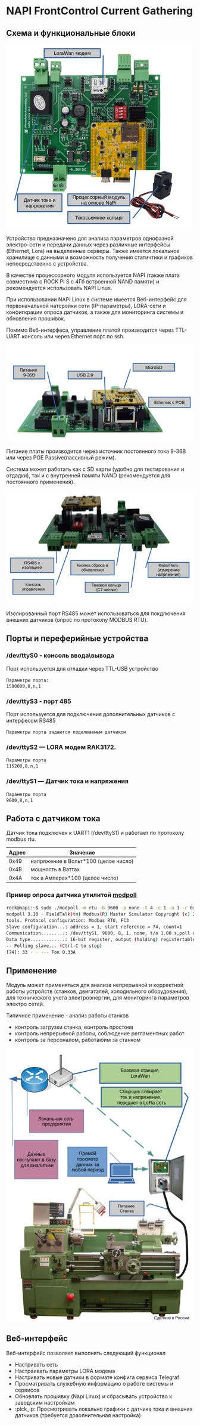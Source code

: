 # NAPI FrontControl Current Gathering 

## Схема и функциональные блоки

 ![Napi front control](img-c/c0.png)

Устройство предназначено для анализа параметров однофазной электро-сети
и передачи данных через различные интерфейсы (Ethernet, Lora) на выделенные серверы. Также имеется локальное хранилище с данными и возможность получения
статичтики и графиков непосредственно с устройства. 

В качестве процессорного модуля используется NAPI (также плата совместима с ROCK PI S c 4Гб встроенной NAND памяти) и рекомендуется использовать NAPI Linux.

При использовании NAPI Linux в системе имеется Веб-интерфейс для первоначальной натсройки сети (IP-параметры), LORA-сети и конфигкрации опроса датчиков, а также для мониторинга системы и обновления прошивок.

Помимо Веб-интерфеса, управление платой производится через TTL-UART консоль или через Ethernet порт по ssh.

 ![Napi front control](img-c/c1.png)

 Питание платы производится через источник постоянного тока 9-36В или через POE Passive(пассивный режим). 

 Система может работать как с SD карты (удобно для тестирования и отдадки), так и с внутренней памяти NAND (рекомендуется для постоянного применения).


 ![Napi front control](img-c/c2.png)

Изолированный порт RS485 может использоваться для покдлючения внешних датчиков (опрос по протоколу MODBUS RTU). 


## Порты и переферийные устройства

### /dev/ttyS0 - консоль ввода\вывода
Порт используется для отладки через TTL-USB устройство

```
Параметры порта:
1500000,8,n,1
```

### /dev/ttyS3 - порт 485
Порт используется для подключения дополнительных датчиков с интерфесом RS485

```
Параметры порта задаются поделюаемым датчиком
 ```
### /dev/ttyS2 — LORA модем RAK3172. 
```
Параметры порта
115200,8,n,1
```
### /dev/ttyS1 — Датчик тока и напряжения

```
Параметры порта
9600,8,n,1
```

## Работа с датчиком тока
Датчик тока подключен к UART1 (/dev/ttyS1) и работает по
протоколу modbus rtu.

| Адрес | Значение                           |
--------|------------------------------------|
|0x49   |напряжение в Вольт*100 (целое число)|
|0x4B   |мощность в Ваттах                   |
|0x4A   |ток в Амперах*100 (целое число)     |

### Пример опроса датчика утилитой [modpoll](https://www.modbusdriver.com/modpoll.html)
```bash
rock@napi:~$ sudo ./modpoll -m rtu -b 9600 -p none -t 4 -c 1 -a 1 -r 0x4A /dev/ttyS1
modpoll 3.10 - FieldTalk(tm) Modbus(R) Master Simulator Copyright (c) 2002-2021 proconX Pty Ltd Visit https://www.modbusdriver.com for Modbus libraries and
tools. Protocol configuration: Modbus RTU, FC3
Slave configuration...: address = 1, start reference = 74, count=1
Communication.........: /dev/ttyS1, 9600, 8, 1, none, t/o 1.00 s,poll rate 1000 ms
Data type.............: 16-bit register, output (holding) registertable
-- Polling slave... (Ctrl-C to stop)
[74]: 33 - - --- Ток 0.33А
```
## Применение 

Модуль может применяться для анализа непрерывной и корректной работы устройств (станков, двигаталей, холодильного оборудования), для технического учета электроэнергии, для мониторинга параметров электро сетей. 

Типичное применение - анализ работы станков 
- контроль загрузки станка, еонтроль простоев
- контроль непрерывной работы, соблюдение регламентных работ
- контроль за персоналом, работаюим за станком

![Napi front control](img-c/c3.png)


## Веб-интерфейс

Веб-интерфейс позволяет выполнять следующий функционал
- Настривать сеть
- Настраивать параметры LORA модема
- Настривать новые датчики в формате конфига сервиса Telegraf
- Просматривать служебную информацию о работе системы и сервисов
- Обновлять прошивку (Napi Linux) и сбрасывать устройство к заводским настройкам
- :pick_ip: Просмотривать локально графики с датчика тока и внешних датчиков (требуется доаолнительная настройка)

